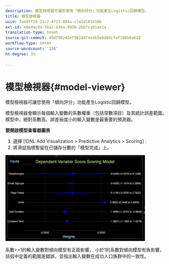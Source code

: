 ```yaml
---
description: 模型檢視器可讓您使用「傾向評分」功能產生Logistic回歸模型。
title: 模型檢視器
uuid: 7ee8ff29-21c2-4721-804a-c7a5d101b50b
exl-id: e0e4acd4-76a2-436a-993b-2bb7ca91ae1a
translation-type: tm+mt
source-git-commit: d9df90242ef96188f4e4b5e6d04cfef196b0a628
workflow-type: tm+mt
source-wordcount: '134'
ht-degree: 3%

---
```


# 模型檢視器{#model-viewer}

模型檢視器可讓您使用「傾向評分」功能產生Logistic回歸模型。

模型檢視器會顯示每個輸入變數的系數權重（包括常數項目）及其統計誤差範圍。 模型中，絕對系數高、誤差裕度小的輸入變數是最重要的預測器。

**要開啟模型查看器圖表**

1. 選擇 [!DNL Add Visualization > Predictive Analytics > Scoring] .
1. 將滑鼠指標暫留在已儲存分數的「模型完成」上。

![](assets/propensity_model_viewer.png)

系數>=1的輸入變數對傾向模型有正面影響。 小於1的系數對傾向模型有負影響。 括弧中定義的範圍是錯誤，並指出輸入變數在成功人口族群中的一致性。
